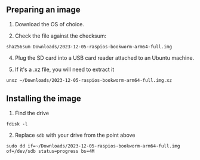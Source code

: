 ## Preparing an image

1. Download the OS of choice.

2. Check the file against the checksum:

```shell
sha256sum Downloads/2023-12-05-raspios-bookworm-arm64-full.img
```

4. Plug the SD card into a USB card reader attached to an Ubuntu machine. 

5. If it's a .xz file, you will need to extract it

```shell
unxz ~/Downloads/2023-12-05-raspios-bookworm-arm64-full.img.xz
```

## Installing the image

1. Find the drive

```shell
fdisk -l
```

2. Replace `sdb` with your drive from the point above
```shell
sudo dd if=~/Downloads/2023-12-05-raspios-bookworm-arm64-full.img of=/dev/sdb status=progress bs=4M
```
